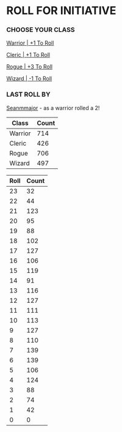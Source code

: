 # ROLL FOR INITIATIVE
### CHOOSE YOUR CLASS

[Warrior | +1 To Roll](https://github.com/benjaminsampica/benjaminsampica/issues/new?title=roll%7Cwarrior&body=Just+click+%27Submit+new+issue%27.)

[Cleric | +1 To Roll](https://github.com/benjaminsampica/benjaminsampica/issues/new?title=roll%7Ccleric&body=Just+click+%27Submit+new+issue%27.)

[Rogue | +3 To Roll](https://github.com/benjaminsampica/benjaminsampica/issues/new?title=roll%7Crogue&body=Just+click+%27Submit+new+issue%27.)

[Wizard | -1 To Roll](https://github.com/benjaminsampica/benjaminsampica/issues/new?title=roll%7Cwizard&body=Just+click+%27Submit+new+issue%27.)
### LAST ROLL BY
[Seanmmajor](https://www.github.com/Seanmmajor) - as a warrior rolled a 2!

|Class|Count|
|-|-|
|Warrior|714|
|Cleric|426|
|Rogue|706|
|Wizard|497|

|Roll|Count|
|-|-|
|23|32
|22|44
|21|123
|20|95
|19|88
|18|102
|17|127
|16|106
|15|119
|14|91
|13|116
|12|127
|11|111
|10|113
|9|127
|8|110
|7|139
|6|139
|5|106
|4|124
|3|88
|2|74
|1|42
|0|0
